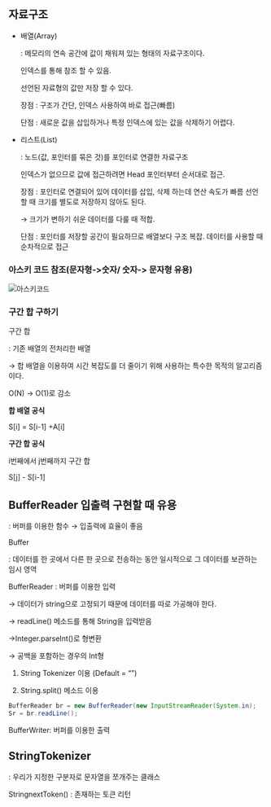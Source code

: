 ## 자료구조

- 배열(Array)
    
    : 메모리의 연속 공간에 값이 채워져 있는 형태의 자료구조이다.
    
    인덱스를 통해 참조 할 수 있음.
    
    선언된 자료형의 값만 저장 할 수 있다.
    
    장점 : 구조가 간단, 인덱스 사용하여 바로 접근(빠름)
    
    단점 : 새로운 값을 삽입하거나 특정 인덱스에 있는 값을 삭제하기 어렵다.
    
- 리스트(List)
    
    : 노드(값, 포인터를 묶은 것)를 포인터로 연결한 자료구조
    
    인덱스가 없으므로 값에 접근하려면 Head 포인터부터 순서대로 접근.
    
    장점 : 포인터로 연결되어 있어 데이터를 삽입, 삭제 하는데 연산 속도가 빠름
           선언할 때 크기를 별도로 저장하지 않아도 된다.
    
    → 크기가 변하기 쉬운 데이터를 다룰 때 적합.
    
    단점 : 포인터를 저장할 공간이 필요하므로 배열보다 구조 복잡.
           데이터를 사용할 때 순차적으로 접근
           
 
 ### 아스키 코드 참조(문자형->숫자/ 숫자-> 문자형 유용)        
   ![아스키코드](https://user-images.githubusercontent.com/79103761/203057101-9a8c14de-c280-4aca-8e67-3bc92edf7656.png)
   
   ### 구간 합 구하기

구간 합

: 기존 배열의 전처리한 배열 

→ 합 배열을 이용하여 시간 복잡도를 더 줄이기 위해 사용하는 특수한 목적의 알고리즘이다.

 O(N) → O(1)로 감소

**합 배열 공식**

S[i] = S[i-1] +A[i]

**구간 합 공식**

i번째에서 j번째까지 구간 합

S[j] - S[i-1]

## BufferReader 입출력 구현할 때 유용

: 버퍼를 이용한 함수 → 입출력에 효율이 좋음

Buffer 

: 데이터를 한 곳에서 다른 한 곳으로 전송하는 동안 일시적으로 그 데이터를 보관하는 임시 영역

BufferReader : 버퍼를 이용한 입력

→ 데이터가 string으로 고정되기 때문에 데이터를 따로 가공해야 한다.

→ readLine() 메소드를 통해 String을 입력받음

→Integer.parseInt()로 형변환

→ 공백을 포함하는 경우의 Int형

1) String Tokenizer 이용 (Default = “”)

2) String.split() 메소드 이용

```java
BufferReader br = new BufferReader(new InputStreamReader(System.in);
Sr = br.readLine(); 
```

BufferWriter: 버퍼를 이용한 출력

## StringTokenizer

: 우리가 지정한 구분자로 문자열을 쪼개주는 클래스

StringnextToken() : 존재하는 토큰 리턴
